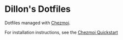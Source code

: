 # Dillon's Dotfiles

Dotfiles managed with [Chezmoi](https://www.chezmoi.io).

For installation instructions, see the [Chezmoi Quickstart](https://www.chezmoi.io/quick-start/#using-chezmoi-across-multiple-machines)
